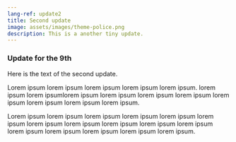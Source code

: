 ```yaml
---
lang-ref: update2
title: Second update
image: assets/images/theme-police.png
description: This is a another tiny update.
---
```


### Update for the 9th
Here is the text of the second update. 

Lorem ipsum lorem ipsum lorem ipsum lorem ipsum lorem ipsum. lorem ipsum lorem ipsumlorem ipsum lorem ipsum lorem ipsum lorem ipsum lorem ipsum lorem ipsum lorem ipsum lorem ipsum. 

Lorem ipsum lorem ipsum lorem ipsum lorem ipsum lorem ipsum lorem ipsum lorem ipsum lorem ipsum lorem ipsum lorem ipsum lorem ipsum lorem ipsum lorem ipsum lorem ipsum lorem ipsum lorem ipsum. 

